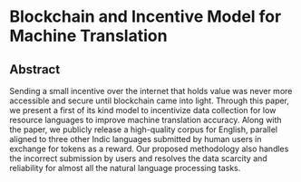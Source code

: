 # Blockchain and Incentive Model for Machine Translation

## Abstract 
Sending a small incentive over the internet that holds value was never more accessible and secure until blockchain came into light. Through this paper, we present a first of its kind model to incentivize data collection for low resource languages to improve machine translation accuracy. Along with the paper, we publicly release a high-quality corpus for English, parallel aligned to three other Indic languages submitted by human users in exchange for tokens as a reward. Our proposed methodology also handles the incorrect submission by users and resolves the data scarcity and reliability for almost all the natural language processing tasks.